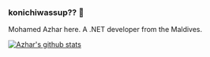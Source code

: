 ### konichiwassup?? 👋
Mohamed Azhar here. A .NET developer from the Maldives.

[![Azhar's github stats](https://github-readme-stats.vercel.app/api?username=mohamed-azhar)](https://github.com/mohamed-azhar/github-readme-stats)
<!--
**mohamed-azhar/mohamed-azhar** is a ✨ _special_ ✨ repository because its `README.md` (this file) appears on your GitHub profile.

Here are some ideas to get you started:

- 🔭 I’m currently working on ...
- 🌱 I’m currently learning ...
- 👯 I’m looking to collaborate on ...
- 🤔 I’m looking for help with ...
- 💬 Ask me about ...
- 📫 How to reach me: ...
- 😄 Pronouns: ...
- ⚡ Fun fact: ...
-->
